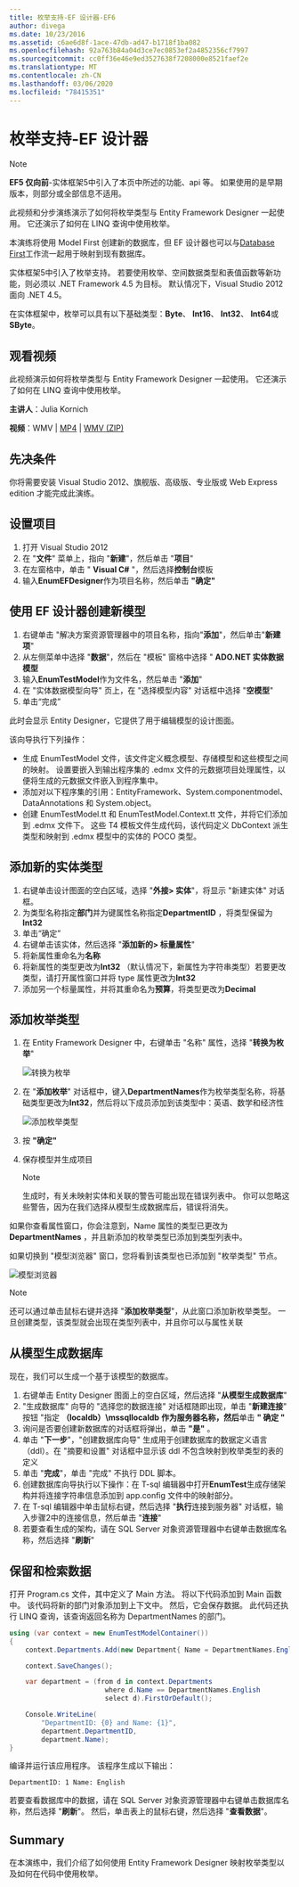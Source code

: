 ```yaml
---
title: 枚举支持-EF 设计器-EF6
author: divega
ms.date: 10/23/2016
ms.assetid: c6ae6d8f-1ace-47db-ad47-b1718f1ba082
ms.openlocfilehash: 92a763b84a04d3ce7ec0853ef2a4852356cf7997
ms.sourcegitcommit: cc0ff36e46e9ed3527638f7208000e8521faef2e
ms.translationtype: MT
ms.contentlocale: zh-CN
ms.lasthandoff: 03/06/2020
ms.locfileid: "78415351"
---
```

# <a name="enum-support---ef-designer"></a>枚举支持-EF 设计器
> [!NOTE]
> **EF5 仅向前**-实体框架5中引入了本页中所述的功能、api 等。 如果使用的是早期版本，则部分或全部信息不适用。

此视频和分步演练演示了如何将枚举类型与 Entity Framework Designer 一起使用。 它还演示了如何在 LINQ 查询中使用枚举。

本演练将使用 Model First 创建新的数据库，但 EF 设计器也可以与[Database First](~/ef6/modeling/designer/workflows/database-first.md)工作流一起用于映射到现有数据库。

实体框架5中引入了枚举支持。 若要使用枚举、空间数据类型和表值函数等新功能，则必须以 .NET Framework 4.5 为目标。 默认情况下，Visual Studio 2012 面向 .NET 4.5。

在实体框架中，枚举可以具有以下基础类型：**Byte**、 **Int16**、 **Int32**、 **Int64**或**SByte**。

## <a name="watch-the-video"></a>观看视频
此视频演示如何将枚举类型与 Entity Framework Designer 一起使用。 它还演示了如何在 LINQ 查询中使用枚举。

**主讲人**：Julia Kornich

**视频**：WMV | [MP4](https://download.microsoft.com/download/0/7/A/07ADECC9-7893-415D-9F20-8B97D46A37EC/HDI-ITPro-MSDN-mp4video-enumwithdesiger.m4v) | [WMV (ZIP)](https://download.microsoft.com/download/0/7/A/07ADECC9-7893-415D-9F20-8B97D46A37EC/HDI-ITPro-MSDN-winvideo-enumwithdesiger.zip)

## <a name="pre-requisites"></a>先决条件

你将需要安装 Visual Studio 2012、旗舰版、高级版、专业版或 Web Express edition 才能完成此演练。

## <a name="set-up-the-project"></a>设置项目

1.  打开 Visual Studio 2012
2.  在 "**文件**" 菜单上，指向 "**新建**"，然后单击 "**项目**"
3.  在左窗格中，单击 " **Visual C\#** "，然后选择**控制台**模板
4.  输入**EnumEFDesigner**作为项目名称，然后单击 **"确定"**

## <a name="create-a-new-model-using-the-ef-designer"></a>使用 EF 设计器创建新模型

1.  右键单击 "解决方案资源管理器中的项目名称，指向"**添加**"，然后单击"**新建项**"
2.  从左侧菜单中选择 "**数据**"，然后在 "模板" 窗格中选择 " **ADO.NET 实体数据模型**
3.  输入**EnumTestModel**作为文件名，然后单击 "**添加**"
4.  在 "实体数据模型向导" 页上，在 "选择模型内容" 对话框中选择 "**空模型**"
5.  单击“完成”

此时会显示 Entity Designer，它提供了用于编辑模型的设计图面。

该向导执行下列操作：

-   生成 EnumTestModel 文件，该文件定义概念模型、存储模型和这些模型之间的映射。 设置要嵌入到输出程序集的 .edmx 文件的元数据项目处理属性，以便将生成的元数据文件嵌入到程序集中。
-   添加对以下程序集的引用：EntityFramework、System.componentmodel、DataAnnotations 和 System.object。
-   创建 EnumTestModel.tt 和 EnumTestModel.Context.tt 文件，并将它们添加到 .edmx 文件下。 这些 T4 模板文件生成代码，该代码定义 DbContext 派生类型和映射到 .edmx 模型中的实体的 POCO 类型。

## <a name="add-a-new-entity-type"></a>添加新的实体类型

1.  右键单击设计图面的空白区域，选择 "**外接&gt; 实体**"，将显示 "新建实体" 对话框。
2.  为类型名称指定**部门**并为键属性名称指定**DepartmentID** ，将类型保留为**Int32**
3.  单击“确定”
4.  右键单击该实体，然后选择 "**添加新的&gt; 标量属性**"
5.  将新属性重命名为**名称**
6.  将新属性的类型更改为**Int32** （默认情况下，新属性为字符串类型）若要更改类型，请打开属性窗口并将 type 属性更改为**Int32**
7.  添加另一个标量属性，并将其重命名为**预算**，将类型更改为**Decimal**

## <a name="add-an-enum-type"></a>添加枚举类型

1.  在 Entity Framework Designer 中，右键单击 "名称" 属性，选择 "**转换为枚举**"

    ![转换为枚举](~/ef6/media/converttoenum.png)

2.  在 "**添加枚举**" 对话框中，键入**DepartmentNames**作为枚举类型名称，将基础类型更改为**Int32**，然后将以下成员添加到该类型中：英语、数学和经济性

    ![添加枚举类型](~/ef6/media/addenumtype.png)

3.  按 **"确定"**
4.  保存模型并生成项目
    > [!NOTE]
    > 生成时，有关未映射实体和关联的警告可能出现在错误列表中。 你可以忽略这些警告，因为在我们选择从模型生成数据库后，错误将消失。

如果你查看属性窗口，你会注意到，Name 属性的类型已更改为**DepartmentNames** ，并且新添加的枚举类型已添加到类型列表中。

如果切换到 "模型浏览器" 窗口，您将看到该类型也已添加到 "枚举类型" 节点。

![模型浏览器](~/ef6/media/modelbrowser.png)

>[!NOTE]
> 还可以通过单击鼠标右键并选择 "**添加枚举类型**"，从此窗口添加新枚举类型。 一旦创建类型，该类型就会出现在类型列表中，并且你可以与属性关联

## <a name="generate-database-from-model"></a>从模型生成数据库

现在，我们可以生成一个基于该模型的数据库。

1.  右键单击 Entity Designer 图面上的空白区域，然后选择 "**从模型生成数据库**"
2.  "生成数据库" 向导的 "选择您的数据连接" 对话框随即出现，单击 "**新建连接**" 按钮 "指定 **（localdb）\\mssqllocaldb** **作为服务器名称，然后**单击 **" 确定 "**
3.  询问是否要创建新数据库的对话框将弹出，单击 **"是"** 。
4.  单击 "**下一步**"，"创建数据库向导" 生成用于创建数据库的数据定义语言（ddl）。在 "摘要和设置" 对话框中显示该 ddl 不包含映射到枚举类型的表的定义
5.  单击 "**完成**"，单击 "完成" 不执行 DDL 脚本。
6.  创建数据库向导执行以下操作：在 T-sql 编辑器中打开**EnumTest**生成存储架构并将连接字符串信息添加到 app.config 文件中的映射部分。
7.  在 T-sql 编辑器中单击鼠标右键，然后选择 "**执行**连接到服务器" 对话框，输入步骤2中的连接信息，然后单击 "**连接**"
8.  若要查看生成的架构，请在 SQL Server 对象资源管理器中右键单击数据库名称，然后选择 "**刷新**"

## <a name="persist-and-retrieve-data"></a>保留和检索数据

打开 Program.cs 文件，其中定义了 Main 方法。 将以下代码添加到 Main 函数中。 该代码将新的部门对象添加到上下文中。 然后，它会保存数据。 此代码还执行 LINQ 查询，该查询返回名称为 DepartmentNames 的部门。

``` csharp
using (var context = new EnumTestModelContainer())
{
    context.Departments.Add(new Department{ Name = DepartmentNames.English });

    context.SaveChanges();

    var department = (from d in context.Departments
                        where d.Name == DepartmentNames.English
                        select d).FirstOrDefault();

    Console.WriteLine(
        "DepartmentID: {0} and Name: {1}",
        department.DepartmentID,  
        department.Name);
}
```

编译并运行该应用程序。 该程序生成以下输出：

```console
DepartmentID: 1 Name: English
```

若要查看数据库中的数据，请在 SQL Server 对象资源管理器中右键单击数据库名称，然后选择 "**刷新**"。 然后，单击表上的鼠标右键，然后选择 "**查看数据**"。

## <a name="summary"></a>Summary

在本演练中，我们介绍了如何使用 Entity Framework Designer 映射枚举类型以及如何在代码中使用枚举。 

